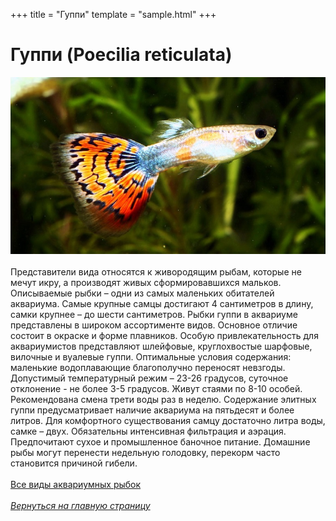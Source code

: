 +++
title = "Гуппи"
template = "sample.html"
+++
# Гуппи (Poecilia reticulata)

![](/poecilia.jpg)\
\
Представители вида относятся к живородящим рыбам, которые не мечут икру, а производят живых сформировавшихся мальков. Описываемые рыбки – одни из самых маленьких обитателей аквариума. Самые крупные самцы достигают 4 сантиметров в длину, самки крупнее – до шести сантиметров. Рыбки гуппи в аквариуме представлены в широком ассортименте видов. Основное отличие состоит в окраске и форме плавников. Особую привлекательность для аквариумистов представляют шлейфовые, круглохвостые шарфовые, вилочные и вуалевые гуппи.
Оптимальные условия содержания: маленькие водоплавающие благополучно переносят невзгоды. Допустимый температурный режим – 23-26 градусов, суточное отклонение - не более 3-5 градусов. Живут стаями по 8-10 особей. Рекомендована смена трети воды раз в неделю. Содержание элитных гуппи предусматривает наличие аквариума на пятьдесят и более литров. Для комфортного существования самцу достаточно литра воды, самке – двух. Обязательны интенсивная фильтрация и аэрация.
Предпочитают сухое и промышленное баночное питание. Домашние рыбы могут перенести недельную голодовку, перекорм часто становится причиной гибели.\
\
[Все виды аквариумных рыбок](/fish)\
\
[*Вернуться на главную страницу*](@/_index.md)
